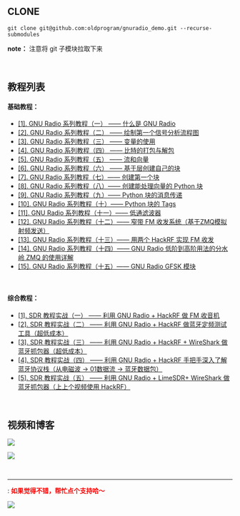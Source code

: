 ## CLONE

```shell
git clone git@github.com:oldprogram/gnuradio_demo.git --recurse-submodules
```

**note：** 注意将 git 子模块拉取下来

</br>

## 教程列表

#### 基础教程：

- [[1]. GNU Radio 系列教程（一） —— 什么是 GNU Radio][JC1]
- [[2]. GNU Radio 系列教程（二） —— 绘制第一个信号分析流程图][JC2]
- [[3]. GNU Radio 系列教程（三） —— 变量的使用][JC3] 
- [[4]. GNU Radio 系列教程（四） —— 比特的打包与解包][JC4]
- [[5]. GNU Radio 系列教程（五） —— 流和向量][JC5]
- [[6]. GNU Radio 系列教程（六） —— 基于层创建自己的块][JC6]
- [[7]. GNU Radio 系列教程（七）—— 创建第一个块][JC7]
- [[8]. GNU Radio 系列教程（八）—— 创建能处理向量的 Python 块][JC8]
- [[9]. GNU Radio 系列教程（九）—— Python 块的消息传递][JC9]
- [[10]. GNU Radio 系列教程（十）—— Python 块的 Tags][JC10]
- [[11]. GNU Radio 系列教程（十一）—— 低通滤波器][JC11]
- [[12]. GNU Radio 系列教程（十二）—— 窄带 FM 收发系统（基于ZMQ模拟射频发送）][JC12]
- [[13]. GNU Radio 系列教程（十三）—— 用两个 HackRF 实现 FM 收发][JC13]
- [[14]. GNU Radio 系列教程（十四）—— GNU Radio 低阶到高阶用法的分水岭 ZMQ 的使用详解][JC14]	
- [[15]. GNU Radio 系列教程（十五）—— GNU Radio GFSK 模块][JC15]

</br>

#### 综合教程：

- [[1]. SDR 教程实战（一） —— 利用 GNU Radio + HackRF 做 FM 收音机][JCX1]
- [[2]. SDR 教程实战（二） —— 利用 GNU Radio + HackRF 做蓝牙定频测试工具（超低成本）][JCX2]
- [[3]. SDR 教程实战（三） —— 利用 GNU Radio + HackRF + WireShark 做蓝牙抓包器（超低成本）][JCX3]
- [[4]. SDR 教程实战（四） —— 利用 GNU Radio + HackRF 手把手深入了解蓝牙协议栈（从电磁波 -> 01数据流 -> 蓝牙数据包）][JCX4]
- [[5]. SDR 教程实战（五） —— 利用 GNU Radio + LimeSDR+ WireShark 做蓝牙抓包器（上上个视频使用 HackRF）][JCX5]

</br>

## 视频和博客

[![][pbilibili]][#bilibili]

[![][pcnblog]][#cnblog]

</br>

---
: <font color=#FF000> **如果觉得不错，帮忙点个支持哈～**  </font>

![][px]


[JC1]:https://www.cnblogs.com/zjutlitao/p/16648432.html
[JC2]:https://www.cnblogs.com/zjutlitao/p/16655824.html#top
[JC3]:https://www.bilibili.com/video/BV1o14y1s7Km/?spm_id_from=333.788&vd_source=84f94348691c2906fc1038d54989b7e0
[JC4]:https://www.bilibili.com/video/BV1NG4y1z7mt/?spm_id_from=333.788&vd_source=84f94348691c2906fc1038d54989b7e0
[JC5]:https://www.bilibili.com/video/BV1me411u7jm/?spm_id_from=333.788&vd_source=84f94348691c2906fc1038d54989b7e0
[JC6]:https://www.bilibili.com/video/BV1814y1e7ZU/?spm_id_from=333.788&vd_source=84f94348691c2906fc1038d54989b7e0
[JC7]:https://www.bilibili.com/video/BV18V4y1g7i9/?spm_id_from=333.788&vd_source=84f94348691c2906fc1038d54989b7e0
[JC8]:https://www.bilibili.com/video/BV1MB4y1n7od/?spm_id_from=333.788&vd_source=84f94348691c2906fc1038d54989b7e0
[JC9]:https://www.bilibili.com/video/BV1DN4y1N7n1/?spm_id_from=333.788&vd_source=84f94348691c2906fc1038d54989b7e0
[JC10]:https://www.bilibili.com/video/BV1uW4y1v77Y/?spm_id_from=333.788&vd_source=84f94348691c2906fc1038d54989b7e0
[JC11]:https://www.bilibili.com/video/BV1L14y187iU/?spm_id_from=333.788&vd_source=84f94348691c2906fc1038d54989b7e0
[JC12]:https://www.bilibili.com/video/BV1ZW4y177AN/?spm_id_from=333.788&vd_source=84f94348691c2906fc1038d54989b7e0
[JC13]:https://www.bilibili.com/video/BV1TM41177Bj/?spm_id_from=333.788&vd_source=84f94348691c2906fc1038d54989b7e0
[JC14]:https://www.cnblogs.com/zjutlitao/p/17354483.html
[JC15]:https://www.bilibili.com/video/BV1ji4y1q7f9/?vd_source=84f94348691c2906fc1038d54989b7e0
[JCX1]:https://www.bilibili.com/video/BV1eP4y1f7rc/?spm_id_from=333.788&vd_source=84f94348691c2906fc1038d54989b7e0
[JCX2]:https://www.bilibili.com/video/BV1ft4y1L7Ve/?spm_id_from=333.788&vd_source=84f94348691c2906fc1038d54989b7e0
[JCX3]:https://www.bilibili.com/video/BV1ta4y157VV/?spm_id_from=333.788&vd_source=84f94348691c2906fc1038d54989b7e0
[JCX4]:https://www.bilibili.com/video/BV18h4y1Y7mf/?vd_source=84f94348691c2906fc1038d54989b7e0
[JCX5]:https://www.bilibili.com/video/BV1Q84y1D7tZ/?spm_id_from=333.999.0.0

[pbilibili]:https://tuchuang.beautifulzzzz.com:3000/?path=/e3/5aaaa5db7dfd1139793c6726f82cfc.png
[#bilibili]:https://www.bilibili.com/video/BV1eP4y1f7rc/?spm_id_from=333.788&vd_source=84f94348691c2906fc1038d54989b7e0
[pcnblog]:https://tuchuang.beautifulzzzz.com:3000/?path=/54/dd7438c03d1467afdc10bfa0dc5e72.png
[#cnblog]:https://www.cnblogs.com/zjutlitao/category/759824.html
[px]:https://tuchuang.beautifulzzzz.com:3000/?path=/7b/24abbb1cf6f0bee204045d1f3bdb34.png
